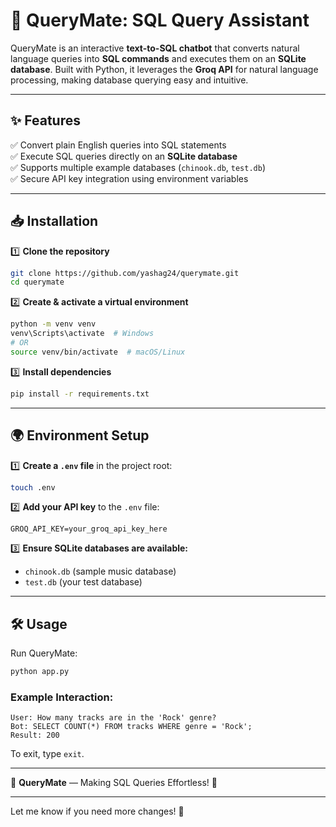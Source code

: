 # 🚀 QueryMate: SQL Query Assistant  

QueryMate is an interactive **text-to-SQL chatbot** that converts natural language queries into **SQL commands** and executes them on an **SQLite database**. Built with Python, it leverages the **Groq API** for natural language processing, making database querying easy and intuitive.  

---

## ✨ Features  
✅ Convert plain English queries into SQL statements  
✅ Execute SQL queries directly on an **SQLite database**  
✅ Supports multiple example databases (`chinook.db`, `test.db`)  
✅ Secure API key integration using environment variables  

---

## 📥 Installation  

1️⃣ **Clone the repository**  
```bash
git clone https://github.com/yashag24/querymate.git
cd querymate
```

2️⃣ **Create & activate a virtual environment**  
```bash
python -m venv venv
venv\Scripts\activate  # Windows
# OR
source venv/bin/activate  # macOS/Linux
```

3️⃣ **Install dependencies**  
```bash
pip install -r requirements.txt
```

---

## 🌍 Environment Setup  

1️⃣ **Create a `.env` file** in the project root:  
```bash
touch .env
```
2️⃣ **Add your API key** to the `.env` file:  
```
GROQ_API_KEY=your_groq_api_key_here
```

3️⃣ **Ensure SQLite databases are available:**  
   - `chinook.db` (sample music database)  
   - `test.db` (your test database)  

---

## 🛠️ Usage  

Run QueryMate:  
```bash
python app.py
```

### Example Interaction:  
```
User: How many tracks are in the 'Rock' genre?
Bot: SELECT COUNT(*) FROM tracks WHERE genre = 'Rock';
Result: 200
```
To exit, type `exit`.  

---

🚀 **QueryMate** — Making SQL Queries Effortless! 🎯  

---

Let me know if you need more changes! 🚀
